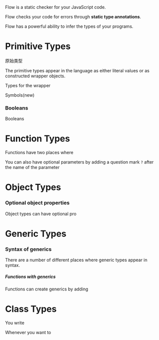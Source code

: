 Flow is a static checker for your JavaScript code.

Flow checks your code for errors through **static type annotations**.

Flow has a powerful ability to infer the types of your programs.

# Primitive Types

原始类型

The primitive types appear in the language as either literal values or as constructed wrapper objects.
    
Types for the wrapper

Symbols(new)

### Booleans

Booleans 

# Function Types

Functions have two places where 

You can also have optional parameters by adding a question mark `?` after the name of the parameter

# Object Types

### Optional object properties

Object types can have optional pro

# Generic Types

### Syntax of generics

There are a number of different places where generic types appear in syntax.

##### Functions with generics

Functions can create generics by adding

# Class Types

You write 

Whenever you want to 
